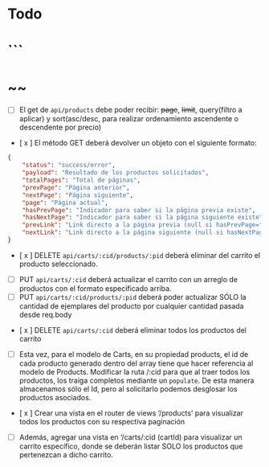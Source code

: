# Todo
# ```
# ~~
- [  ] El get de ```api/products``` debe poder recibir: ~~page~~, ~~limit~~, query(filtro a aplicar) y sort(asc/desc, para realizar ordenamiento ascendente o descendente por precio)
- [ x ] El método GET deberá devolver un objeto con el siguiente formato:
```json
{
	"status": "success/error",
    "payload": "Resultado de los productos solicitados",
    "totalPages": "Total de páginas",
    "prevPage": "Página anterior",
    "nextPage": "Página siguiente",
    "page": "Página actual",
    "hasPrevPage": "Indicador para saber si la página previa existe",
    "hasNextPage": "Indicador para saber si la página siguiente existe",
    "prevLink": "Link directo a la página previa (null si hasPrevPage=false)",
    "nextLink": "Link directo a la página siguiente (null si hasNextPage=false)",
}
```
- [ x ] DELETE ```api/carts/:cid/products/:pid``` deberá eliminar del carrito el producto seleccionado.
- [  ] PUT ```api/carts/:cid``` deberá actualizar el carrito con un arreglo de productos con el formato especificado arriba.
- [  ] PUT ```api/carts/:cid/products/:pid``` deberá poder actualizar SÓLO la cantidad de ejemplares del producto por cualquier cantidad pasada desde req.body
- [ x ] DELETE ```api/carts/:cid``` deberá eliminar todos los productos del carrito 
- [  ] Esta vez, para el modelo de Carts, en su propiedad products, el id de cada producto generado dentro del array tiene que hacer referencia al modelo de Products. Modificar la ruta /:cid para que al traer todos los productos, los traiga completos mediante un ```populate```. De esta manera almacenamos sólo el Id, pero al solicitarlo podemos desglosar los productos asociados.
- [ x ] Crear una vista en el router de views ‘/products’ para visualizar todos los productos con su respectiva paginación
- [  ] Además, agregar una vista en ‘/carts/:cid (cartId) para visualizar un carrito específico, donde se deberán listar SOLO los productos que pertenezcan a dicho carrito. 